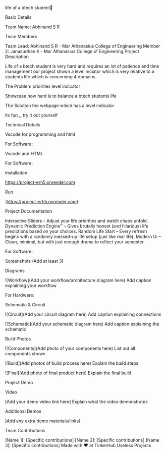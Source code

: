 life of a btech student🎯

Basic Details

Team Name: Abhinand S R

Team Members

Team Lead: Abhinand S R - Mar Athanasius College of Engineering
Member 2: Janasudhan K - Mar Athanasius College of Engineering
Project Description

Life of a btech student is very hard and requires an lot of patience and time management our project shown a level inciator which is very relative to a students life which is concerning 4 domains.

The Problem priorities level indicator

Showcase how hard is to balance a btech students life

The Solution the webpage which has a level indicator

its fun ,, try it out yourself

Technical Details

Vscode for programming and html

For Software:

Vscode and HTML

For Software:

Installation

https://project-erh5.onrender.com

Run

(https://project-erh5.onrender.com)

Project Documentation

Interactive Sliders – Adjust your life priorities and watch chaos unfold.
Dynamic Prediction Engine™ – Gives brutally honest (and hilarious) life predictions based on your choices.
Random Life Start – Every refresh begins with a randomly messed-up life setup (just like real life).
Modern UI – Clean, minimal, but with just enough drama to reflect your semester.

For Software:

Screenshots (Add at least 3)


Diagrams

![Workflow](Add your workflow/architecture diagram here) Add caption explaining your workflow

For Hardware:

Schematic & Circuit

![Circuit](Add your circuit diagram here) Add caption explaining connections

![Schematic](Add your schematic diagram here) Add caption explaining the schematic

Build Photos

![Components](Add photo of your components here) List out all components shown

![Build](Add photos of build process here) Explain the build steps

![Final](Add photo of final product here) Explain the final build

Project Demo

Video

[Add your demo video link here] Explain what the video demonstrates

Additional Demos

[Add any extra demo materials/links]

Team Contributions

[Name 1]: [Specific contributions]
[Name 2]: [Specific contributions]
[Name 3]: [Specific contributions]
Made with ❤️ at TinkerHub Useless Projects
